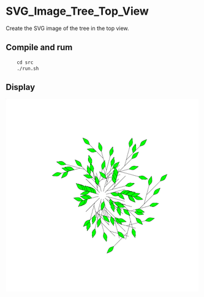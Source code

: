 # SVG_Image_Tree_Top_View

Create the SVG image of the tree in the top view.<br>

## Compile and rum

```
    cd src
    ./run.sh
```

## Display

![example](https://github.com/jpenrici/SVG_Image_Tree/blob/master/SVG_Image_Tree_Top_View/tree_top_view.svg)
